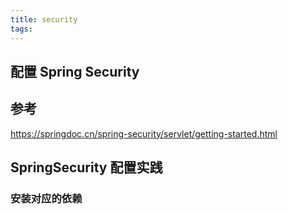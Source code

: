```yaml
---
title: security
tags:
---
```


## 配置 Spring Security

<!--more-->

## 参考

https://springdoc.cn/spring-security/servlet/getting-started.html

## SpringSecurity 配置实践

### 安装对应的依赖





